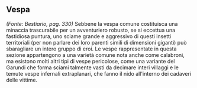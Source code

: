 ## **Vespa**

_(Fonte: Bestiario, pag. 330)_ Sebbene la vespa comune costituisca una minaccia
trascurabile per un avventuriero robusto, se si eccettua una fastidiosa puntura,
uno sciame grande e aggressivo di questi insetti territoriali (per non parlare
dei loro parenti simili di dimensioni giganti) può sbaragliare un intero gruppo
di eroi. Le vespe rappresentate in questa sezione appartengono a una varietà
comune nota anche come calabroni, ma esistono molti altri tipi di vespe
pericolose, come una variante del Garundi che forma sciami talmente vasti da
decimare interi villaggi e le temute vespe infernali extraplanari, che fanno il
nido all'interno dei cadaveri delle vittime.
